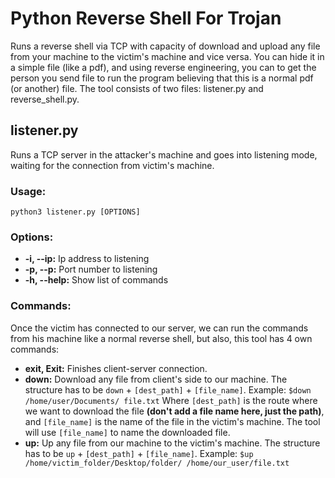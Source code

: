 # Python Reverse Shell For Trojan
Runs a reverse shell via TCP with capacity of download and upload any file from your machine to the victim's machine and vice versa. You can hide it in a simple file (like a pdf), and using reverse engineering, you can to get the person you send file to run the program believing that this is a normal pdf (or another) file.
The tool consists of two files: listener.py and reverse_shell.py.
## listener.py
Runs a TCP server in the attacker's machine and goes into listening mode, waiting for the connection from victim's machine.
### Usage:
`python3 listener.py [OPTIONS]`
### Options:
- **-i, --ip:** Ip address to listening
- **-p, --p:** Port number to listening
- **-h, --help:** Show list of commands

### Commands:
Once the victim has connected to our server, we can run the commands from his machine like a normal reverse shell, but also, this tool has 4 own commands:
- **exit, Exit:** Finishes client-server connection.
- **down:** Download any file from client's side to our machine. The structure has to be `down` + `[dest_path]` + `[file_name]`. 
Example:
`$down /home/user/Documents/ file.txt`
Where `[dest_path]` is the route where we want to download the file **(don't add a file name here, just the path)**, and `[file_name]` is the name of the file in the victim's machine. The tool will use `[file_name]` to name the downloaded file.
- **up:** Up any file from our machine to the victim's machine. The structure has to be `up` + `[dest_path]` + `[file_name]`.
Example:
`$up /home/victim_folder/Desktop/folder/ /home/our_user/file.txt`
